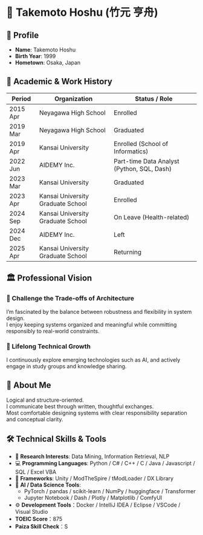 # 🧠 Takemoto Hoshu (竹元 亨舟)

## 📍 Profile

- **Name**: Takemoto Hoshu  
- **Birth Year**: 1999
- **Hometown**: Osaka, Japan

## 📘 Academic & Work History

| Period | Organization | Status / Role |
|--------|--------------|----------------|
| 2015 Apr | Neyagawa High School | Enrolled |
| 2019 Mar | Neyagawa High School | Graduated |
| 2019 Apr | Kansai University | Enrolled (School of Informatics) |
| 2022 Jun | AIDEMY Inc. | Part-time Data Analyst (Python, SQL, Dash) |
| 2023 Mar | Kansai University | Graduated |
| 2023 Apr | Kansai University Graduate School | Enrolled |
| 2024 Sep | Kansai University Graduate School | On Leave (Health-related) |
| 2024 Dec | AIDEMY Inc. | Left |
| 2025 Apr | Kansai University Graduate School | Returning |

## 🏛️ Professional Vision

### 🔧 Challenge the Trade-offs of Architecture

I’m fascinated by the balance between robustness and flexibility in system design.  
I enjoy keeping systems organized and meaningful while committing responsibly to real-world constraints.

### 🚀 Lifelong Technical Growth

I continuously explore emerging technologies such as AI, and actively engage in study groups and knowledge sharing.

## 👤 About Me

Logical and structure-oriented.  
I communicate best through written, thoughtful exchanges.  
Most comfortable designing systems with clear responsibility separation and conceptual clarity.

## 🛠️ Technical Skills & Tools

* 🧠 **Research Interests**: Data Mining, Information Retrieval, NLP
* 💻 **Programming Languages**: Python / C# / C++ / C / Java / Javascript / SQL / Excel VBA
* 🧩 **Frameworks**: Unity / ModTheSpire / tModLoader / DX Library
* 🤖 **AI / Data Science Tools**:
  * PyTorch / pandas / scikit-learn / NumPy / huggingface / Transformer  
  * Jupyter Notebook / Dash / Plotly / Matplotlib / ComfyUI
* ⚙️ **Development Tools**：Docker / IntelliJ IDEA / Eclipse / VSCode / Visual Studio
* **TOEIC Score**：875  
* **Paiza Skill Check**：S
